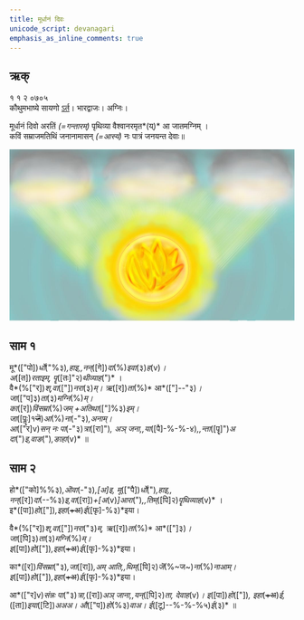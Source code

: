 ```yaml
---
title: मूर्धानं दिवः 
unicode_script: devanagari  
emphasis_as_inline_comments: true
---   
```


## ऋक्

१ १ २ ०७०५  
कौथुमभाष्ये सायणो [ऽर्त](https://archive.org/details/SamaVedaSanhitaWithSayanabhashyaVolume1SatyavrataSamasrami1874bis/page/n244)। भारद्वाजः। अग्निः।

मूर्धानं दिवो अरतिं *(=गन्तारम्)* पृथिव्या वैश्वानरमृत*(य्)* आ जातमग्निम्  ।   
कविं सम्राजमतिथिं जनानामासन् *(=आस्यं)* नः पात्रं जनयन्त देवाः॥

![](../images/agni-bellied-sun-lighting-up-the-bottom-of-the-clouds.jpg)


## साम १

<div class="audioEmbed"  caption="रामानुजार्यः 1974 " src="https://archive
.org/download/jaiminIya-sAma-gAna-paravastu-tradition-rAmAnuja/mUrdhAnam-divaH-1.mp3"></div>
<div class="audioEmbed"  caption="गोपालार्यः 2015  " src="https://archive
.org/download/jaiminIya-sAma-gAna-paravastu-tradition-gopAla-2015/mUrdhAnam-divaH-1.mp3"></div>
<div class="audioEmbed"  caption="गोपाल-विश्वासयोर् अनुवचनम् 2018  " src="https://archive
.org/download/jaiminIya-sAma-gAna-paravastu-tradition-anuvachanam-gopAla-vishvAsa-2018/mUrdhAnam-divaH-1.mp3"></div>

मू*(["पो])*र्धो*("%३)*,हाइ,,नन्*([गे])*दा*(%)*इवा*(३)*ह*(v)*।  
अ*([त])*रताइम्, पॄ*([तः]"२)*थीव्याह*(")* ।  
वै*(%["र])*श्,वा*(["])*नरा*(३)*म्। ऋ*([र])*ता*(%)* आ*(["]--"३)*।  
जा*(["प]३)*ता*(३)*मग्नि*(%)*म्।  
का*([र])*विंसम्रा*(%)*जम् +अतिथा*(["]%३)*इम्।  
जा*([पॣः]१~~जॆ~~)*आ*(%)*ना*(-"३)*,अनाम्।  
आ*(["र]v)*सन् नः पा*(-"३)*त्रा*([रा]")*,
अञ् जना,,या*([पै]-%-%-४)*,,न्ता*([पॄ]")*अ दा*(")*इ,वाङ*(")*,ङाहा*(v)* ॥

## साम २
<div class="audioEmbed"  caption="रामानुजार्यः 1974 " src="https://archive
.org/download/jaiminIya-sAma-gAna-paravastu-tradition-rAmAnuja/mUrdhAnam-divaH-2.mp3"></div>
<div class="audioEmbed"  caption="गोपालार्यः 2015  " src="https://archive
.org/download/jaiminIya-sAma-gAna-paravastu-tradition-gopAla-2015/mUrdhAnam-divaH-2.mp3"></div>
<div class="audioEmbed"  caption="गोपाल-विश्वासयोर् अनुवचनम् 2018  " src="https://archive
.org/download/jaiminIya-sAma-gAna-paravastu-tradition-anuvachanam-gopAla-vishvAsa-2018/mUrdhAnam-divaH-2.mp3"></div>

हो*(["को]%%३)*,ऒवा*(-"३)*,[अ]इ, मू*(["पै])*र्धो*(")*,हाइ,,  
नन्*([र])*दा*(--%३)*इ,वा*([रा])*+[अ*(v)*]आरा*(")*,,तिम्*([पि]२)*पॄथिव्याह*(v)* ।  
इ*([पा])*हो*(["])*,इहा*(~~+अ~~)*ई*([फृ]-%३)*इया।

वै*(%["र])*श्,वा*(["])*नरा*("३)*म्, ऋ*([र])*ता*(%)* आ*(["]३)*।  
जा*([पि]३)*ता*(३)*मग्नि*(%)*म्।  
इ*([पा])*हो*(["])*,इहा*(~~+अ~~)*ई*([फृ]-%३)*इया।

का*([र])*विंसम्रा*("३)*,जा*([रा])*,अम् आति,,थिम्*([पि]२)*जॆ*(%~ज~)*ना*(%)*नाआम्।  
इ*([पा])*हो*(["])*,इहा*(~~+अ~~)*ई*([फृ]-%३)*इया।

आ*(["र]v)*संन्नः पा*("३)*त्रा,*([रा])*अञ् जाना,,यन्*([पि]२)*ता, देवाह*(v)*। 
इ*([पा])*हो*(["])*, इहा*(~~+अ~~)*ई,*([ता])*इया*([टि])*अअअ। औ*(["प])*हो*(%३)*वाअ।
ई*([टू]--%-%-%५)*ई*(३)*  ॥
